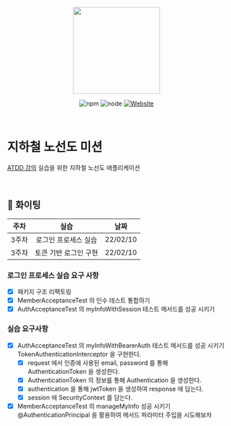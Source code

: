<p align="center">
    <img width="200px;" src="https://raw.githubusercontent.com/woowacourse/atdd-subway-admin-frontend/master/images/main_logo.png"/>
</p>
<p align="center">
  <img alt="npm" src="https://img.shields.io/badge/npm-6.14.15-blue">
  <img alt="node" src="https://img.shields.io/badge/node-14.18.2-blue">
  <a href="https://edu.nextstep.camp/c/R89PYi5H" alt="nextstep atdd">
    <img alt="Website" src="https://img.shields.io/website?url=https%3A%2F%2Fedu.nextstep.camp%2Fc%2FR89PYi5H">
  </a>
</p>

<br>

# 지하철 노선도 미션
[ATDD 강의](https://edu.nextstep.camp/c/R89PYi5H) 실습을 위한 지하철 노선도 애플리케이션

<br>

## 🚀 화이팅

|주차|실습|날짜|
|:---:|:---:|:---:|
|3주차|로그인 프로세스 실습|22/02/10|
|3주차|토큰 기반 로그인 구현|22/02/10|

### 로그인 프로세스 실습 요구 사항
- [x] 패키지 구조 리팩토링
- [x] MemberAcceptanceTest 의 인수 테스트 통합하기
- [x] AuthAcceptanceTest 의 myInfoWithSession 테스트 메서드를 성공 시키기

### 실습 요구사항
- [x] AuthAcceptanceTest 의 myInfoWithBearerAuth 테스트 메서드를 성공 시키기  
  TokenAuthenticationInterceptor 을 구현한다.
  - [x] request 에서 인증에 사용된 email, password 를 통해 AuthenticationToken 을 생성한다.
  - [x] AuthenticationToken 의 정보를 통해 Authentication 을 생성한다.
  - [x] authentication 을 통해 jwtToken 을 생성하여 response 에 담는다.
  - [x] session 에 SecurityContext 를 담는다.
- [x] MemberAcceptanceTest 의 manageMyInfo 성공 시키기  
  @AuthenticationPrincipal 을 활용하여 메서드 파라미터 주입을 시도해보자

